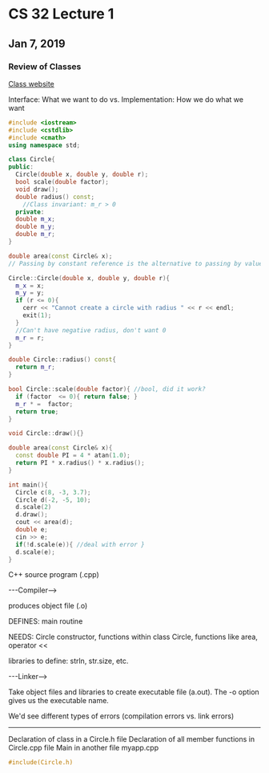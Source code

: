 # CS 32 Lecture 1
## Jan 7, 2019
### Review of Classes

[Class website](http://cs.ucla.edu/classes/winter19/cs32/)

Interface: What we want to do
vs.
Implementation: How we do what we want


```c++
#include <iostream>
#include <cstdlib>
#include <cmath>
using namespace std;

class Circle{
public:
  Circle(double x, double y, double r);
  bool scale(double factor);
  void draw();
  double radius() const;
    //Class invariant: m_r > 0
  private:
  double m_x;
  double m_y;
  double m_r;
}

double area(const Circle& x);
// Passing by constant reference is the alternative to passing by value

Circle::Circle(double x, double y, double r){
  m_x = x;
  m_y = y;
  if (r <= 0){
    cerr << "Cannot create a circle with radius " << r << endl;
    exit(1);
  }  
  //Can't have negative radius, don't want 0
  m_r = r;
}

double Circle::radius() const{
  return m_r;
}

bool Circle::scale(double factor){ //bool, did it work?
  if (factor  <= 0){ return false; }
  m_r * =  factor;
  return true;
}

void Circle::draw(){}

double area(const Circle& x){
  const double PI = 4 * atan(1.0);
  return PI * x.radius() * x.radius();
}

int main(){
  Circle c(8, -3, 3.7);
  Circle d(-2, -5, 10);
  d.scale(2)
  d.draw();
  cout << area(d);
  double e;
  cin >> e;
  if(!d.scale(e)){ //deal with error }
  d.scale(e);
}
```

C++ source program (.cpp)

---Compiler-->

produces object file (.o)

  DEFINES: main routine

  NEEDS: Circle constructor, functions within class Circle, functions like area, operator <<

libraries to define: strln, str.size, etc.

---Linker-->

Take object files and libraries to create executable file (a.out). The -o option gives us the executable name.

We'd see different types of errors (compilation errors vs. link errors)

---
Declaration of class in a Circle.h file
Declaration of all member functions in Circle.cpp file
Main in another file myapp.cpp

```c++
#include(Circle.h)
```

